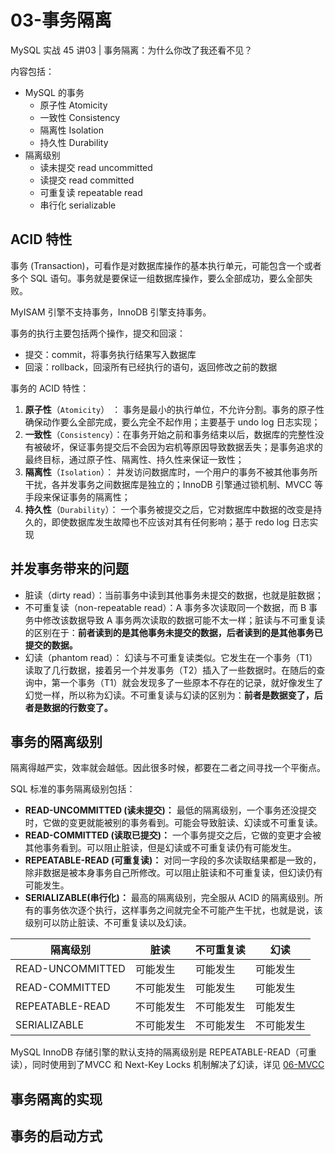 # 03-事务隔离

MySQL 实战 45 讲03 | 事务隔离：为什么你改了我还看不见？

内容包括：

- MySQL 的事务
  - 原子性 Atomicity
  - 一致性 Consistency
  - 隔离性 Isolation
  - 持久性 Durability
- 隔离级别
  - 读未提交 read uncommitted
  - 读提交 read committed
  - 可重复读 repeatable read
  - 串行化 serializable

## ACID 特性

事务 (Transaction)，可看作是对数据库操作的基本执行单元，可能包含一个或者多个 SQL 语句。事务就是要保证一组数据库操作，要么全部成功，要么全部失败。

MyISAM 引擎不支持事务，InnoDB 引擎支持事务。

事务的执行主要包括两个操作，提交和回滚：

- 提交：commit，将事务执行结果写入数据库
- 回滚：rollback，回滚所有已经执行的语句，返回修改之前的数据

事务的 ACID 特性：

1. **原子性**（`Atomicity`） ： 事务是最小的执行单位，不允许分割。事务的原子性确保动作要么全部完成，要么完全不起作用；主要基于 undo log 日志实现；
2. **一致性**（`Consistency`）：在事务开始之前和事务结束以后，数据库的完整性没有被破坏，保证事务提交后不会因为宕机等原因导致数据丢失；是事务追求的最终目标，通过原子性、隔离性、持久性来保证一致性；
3. **隔离性**（`Isolation`）： 并发访问数据库时，一个用户的事务不被其他事务所干扰，各并发事务之间数据库是独立的；InnoDB 引擎通过锁机制、MVCC  等手段来保证事务的隔离性；
4. **持久性**（`Durability`）： 一个事务被提交之后，它对数据库中数据的改变是持久的，即使数据库发生故障也不应该对其有任何影响；基于 redo log 日志实现

## 并发事务带来的问题

- 脏读（dirty read）：当前事务中读到其他事务未提交的数据，也就是脏数据；
- 不可重复读（non-repeatable read）：A 事务多次读取同一个数据，而 B 事务中修改该数据导致 A 事务两次读取的数据可能不太一样；脏读与不可重复读的区别在于：**前者读到的是其他事务未提交的数据，后者读到的是其他事务已提交的数据。**
- 幻读（phantom read）： 幻读与不可重复读类似。它发生在一个事务（T1）读取了几行数据，接着另一个并发事务（T2）插入了一些数据时。在随后的查询中，第一个事务（T1）就会发现多了一些原本不存在的记录，就好像发生了幻觉一样，所以称为幻读。不可重复读与幻读的区别为：**前者是数据变了，后者是数据的行数变了。**

## 事务的隔离级别

隔离得越严实，效率就会越低。因此很多时候，都要在二者之间寻找一个平衡点。

SQL 标准的事务隔离级别包括：

- **READ-UNCOMMITTED (读未提交)：** 最低的隔离级别，一个事务还没提交时，它做的变更就能被别的事务看到。可能会导致脏读、幻读或不可重复读。
- **READ-COMMITTED (读取已提交)：** 一个事务提交之后，它做的变更才会被其他事务看到。可以阻止脏读，但是幻读或不可重复读仍有可能发生。
- **REPEATABLE-READ (可重复读)：** 对同一字段的多次读取结果都是一致的，除非数据是被本身事务自己所修改。可以阻止脏读和不可重复读，但幻读仍有可能发生。
- **SERIALIZABLE(串行化)：** 最高的隔离级别，完全服从 ACID 的隔离级别。所有的事务依次逐个执行，这样事务之间就完全不可能产生干扰，也就是说，该级别可以防止脏读、不可重复读以及幻读。

| 隔离级别         | 脏读       | 不可重复读 | 幻读       |
| ---------------- | ---------- | ---------- | ---------- |
| READ-UNCOMMITTED | 可能发生   | 可能发生   | 可能发生   |
| READ-COMMITTED   | 不可能发生 | 可能发生   | 可能发生   |
| REPEATABLE-READ  | 不可能发生 | 不可能发生 | 可能发生   |
| SERIALIZABLE     | 不可能发生 | 不可能发生 | 不可能发生 |

MySQL InnoDB 存储引擎的默认支持的隔离级别是 REPEATABLE-READ（可重读），同时使用到了MVCC 和 Next-Key Locks 机制解决了幻读，详见 [06-MVCC](06-MVCC.md)

## 事务隔离的实现

## 事务的启动方式